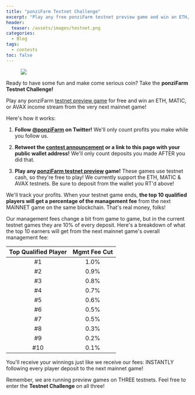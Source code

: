 ```yaml
---
title: "ponziFarm Testnet Challenge"
excerpt: "Play any free ponziFarm testnet preview game and win an ETH, MATIC, or AVAX income stream from the very next mainnet game!"
header:
  teaser: /assets/images/testnet.png
categories:
  - Blog
tags:
  - contests
toc: false
---
```


<figure class="align-left" style="margin-top: 10px; margin-bottom: 10px; width: 150px;">
    <img src="{{ site.url }}{{ site.baseurl }}/assets/images/testnet.png">
</figure>

Ready to have some fun and make come serious coin? Take the **ponziFarm Testnet Challenge!**

Play any ponziFarm [testnet preview game](https://preview.ponzifarm.com) for free and win an ETH, MATIC, or AVAX income stream from the very next mainnet game! 

Here's how it works:

1. **Follow [@ponziFarm](https://twitter.com/ponziFarm) on Twitter!** We'll only count profits you make while you follow us.

1. **Retweet the [contest announcement](https://twitter.com/ponziFarm/status/1571703710908030979?s=20&t=wV_xeRlio8okeI28AZtahg) or a link to this page with your public wallet address!** We'll only count deposits you made AFTER you did that.

1. **Play any [ponziFarm testnet preview](https://preview.ponzifarm.com) game!** These games use testnet cash, so they're free to play! We currently support the ETH, MATIC & AVAX testnets. Be sure to deposit from the wallet you RT'd above!

We'll track your profits. When your testnet game ends, **the top 10 qualified players will get a percentage of the management fee** from the next MAINNET game on the same blockchain. That's real money, folks! 

Our management fees change a bit from game to game, but in the current testnet games they are 10% of every deposit. Here's a breakdown of what the top 10 earners will get from the next mainnet game's overall management fee:

| Top Qualified Player | Mgmt Fee Cut |
| :-: | :-: |
| #1 | 1.0% | 
| #2 | 0.9% | 
| #3 | 0.8% | 
| #4 | 0.7% | 
| #5 | 0.6% | 
| #6 | 0.5% | 
| #7 | 0.5% | 
| #8 | 0.3% | 
| #9 | 0.2% | 
| #10 | 0.1% | 

You'll receive your winnings just like we receive our fees: INSTANTLY following every player deposit to the next mainnet game!

Remember, we are running preview games on THREE testnets. Feel free to enter the **Testnet Challenge** on all three! 